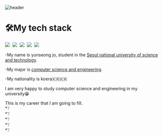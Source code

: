 ![header](https://capsule-render.vercel.app/api?type=slice&color=auto&height=250&section=header&text=YunSeong&nbsp;Jo&fontSize=60)

# :hammer_and_wrench:__My tech stack__
<img src="https://img.shields.io/badge/C-A8B9CC?style=flat-square&logo=C&logoColor=white"/></a>&nbsp;
<img src="https://img.shields.io/badge/C++-00599C?style=flat-square&logo=C++&logoColor=white"/></a>&nbsp;
<img src="https://img.shields.io/badge/Python-3766AB?style=flat-square&logo=Python&logoColor=white"/></a>&nbsp;
<img src="https://img.shields.io/badge/Java-007396?style=flat-square&logo=Java&logoColor=white"/></a>&nbsp;
<img src="https://img.shields.io/badge/JavaScript-F7DF1E?style=flat-square&logo=JavaScript&logoColor=white"/></a>&nbsp;

-My name is yunseong jo, student in the [Seoul national university of science and technology](https://www.seoultech.ac.kr/).

-My major is [computer science and engineering](https://computer.seoultech.ac.kr/).

-My nationality is koera:kr::kr:

I am very happy to study computer science and engineering in my university:grin:

This is my career that I am going to fill.  
*:grey_question:  
*:grey_question:  
*:grey_question:  
*:grey_question:  
*:grey_question:
